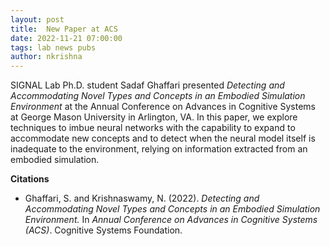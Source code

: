 ```yaml
---
layout: post
title:  New Paper at ACS
date: 2022-11-21 07:00:00
tags: lab news pubs
author: nkrishna
---
```


SIGNAL Lab Ph.D. student Sadaf Ghaffari presented *Detecting and Accommodating Novel Types and Concepts in an Embodied Simulation Environment* at the Annual Conference on Advances in Cognitive Systems at George Mason University in Arlington, VA.  In this paper, we explore techniques to imbue neural networks with the capability to expand to accommodate new concepts and to detect when the neural model itself is inadequate to the environment, relying on information extracted from an embodied simulation.

**Citations**

* Ghaffari, S. and Krishnaswamy, N. (2022). *Detecting and Accommodating Novel Types and Concepts in an Embodied Simulation Environment.* In *Annual Conference on Advances in Cognitive Systems (ACS)*. Cognitive Systems Foundation.
